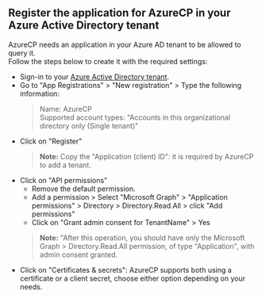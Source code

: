 ## Register the application for AzureCP in your Azure Active Directory tenant

AzureCP needs an application in your Azure AD tenant to be allowed to query it.  
Follow the steps below to create it with the required settings:

- Sign-in to your [Azure Active Directory tenant](https://aad.portal.azure.com/).
- Go to "App Registrations" > "New registration" > Type the following information:
    > Name: AzureCP  
    > Supported account types: "Accounts in this organizational directory only (Single tenant)"
- Click on "Register"
    > **Note:** Copy the "Application (client) ID": it is required by AzureCP to add a tenant.
- Click on "API permissions"
    - Remove the default permission.
    - Add a permission > Select "Microsoft Graph" > "Application permissions" > Directory > Directory.Read.All > click "Add permissions"
    - Click on "Grant admin consent for TenantName" > Yes
    > **Note:** "After this operation, you should have only the Microsoft Graph > Directory.Read.All permission, of type "Application", with admin consent granted.
- Click on "Certificates & secrets": AzureCP supports both using a certificate or a client secret, choose either option depending on your needs.

